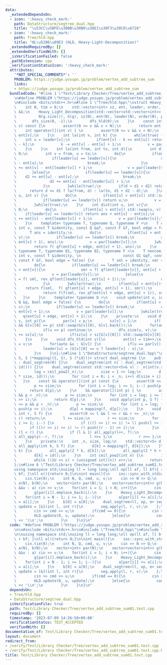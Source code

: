 ```yaml
---
data:
  _extendedDependsOn:
  - icon: ':heavy_check_mark:'
    path: DataStructure/segtree_dual.hpp
    title: "\u53CC\u5BFE\u30BB\u30B0\u30E1\u30F3\u30C8\u6728"
  - icon: ':heavy_check_mark:'
    path: Tree/hld.hpp
    title: "HL\u5206\u89E3 (HLD, Heavy-Light-Decomposition)"
  _extendedRequiredBy: []
  _extendedVerifiedWith: []
  _isVerificationFailed: false
  _pathExtension: cpp
  _verificationStatusIcon: ':heavy_check_mark:'
  attributes:
    '*NOT_SPECIAL_COMMENTS*': ''
    PROBLEM: https://judge.yosupo.jp/problem/vertex_add_subtree_sum
    links:
    - https://judge.yosupo.jp/problem/vertex_add_subtree_sum
  bundledCode: "#line 1 \"Test/Library Checker/Tree/vertex_add_subtree_sum01.test.cpp\"\
    \n#define PROBLEM \"https://judge.yosupo.jp/problem/vertex_add_subtree_sum\"\n\
    \n#include <bits/stdc++.h>\n#line 1 \"Tree/hld.hpp\"\nstruct Heavy_Light_Decomposition{\n\
    \    int N, tim = 0;\n    std::vector<int> sz, ent, leader, order, par;\n    std::vector<std::vector<int>>\
    \ &G;\n    Heavy_Light_Decomposition(std::vector<std::vector<int>> &g) : \n  \
    \          N(g.size()), G(g), sz(N), ent(N), leader(N), order(N), par(N) {\n \
    \       dfs_size(0, -1);\n        dfs_hld(0);\n    }\n    const int operator[](int\
    \ v) const {\n        assert(0 <= v && v < N);\n        return ent[v];\n    }\n\
    \    int operator[](int v) { \n        assert(0 <= v && v < N);\n        return\
    \ ent[v];\n    }\n    int la(int v, int k) {\n        while(true) {\n        \
    \    int u = leader[v];\n            if(ent[v] - k >= ent[u]) return order[ent[v]\
    \ - k];\n            k -= ent[v] - ent[u] + 1;\n            v = par[u];\n    \
    \    }\n    }\n    int la(int from, int to, int d){\n        int d1 = 0, d2 =\
    \ 0;\n        int v = from, u = to;\n        do{\n            if(ent[u] < ent[v]){\n\
    \                if(leader[u] == leader[v]){\n                    d1 += ent[v]\
    \ - ent[u];\n                    break;\n                }\n                d1\
    \ += ent[v] - ent[leader[v]] + 1;\n                v = par[leader[v]];\n     \
    \       }else{\n                if(leader[u] == leader[v]){\n                \
    \    d2 += ent[u] - ent[v];\n                    break;\n                }\n \
    \               d2 += ent[u] - ent[leader[u]] + 1;\n                u = par[leader[u]];\n\
    \            }\n        }while(true);\n        if(d > d1 + d2) return -1;\n  \
    \      return d <= d1 ? la(from, d) : la(to, d1 + d2 - d);\n    }\n    int lca(int\
    \ u, int v) {\n        do{\n            if(ent[u] > ent[v]) std::swap(u, v);\n\
    \            if(leader[u] == leader[v]) return u;\n            v = par[leader[v]];\n\
    \        }while(true);\n    }\n    int dist(int u, int v){\n        int ans =\
    \ 0;\n        do{\n            if(ent[u] > ent[v]) std::swap(u, v);\n        \
    \    if(leader[u] == leader[v]) return ans + ent[v] - ent[u];\n            ans\
    \ += ent[v] - ent[leader[v]] + 1;\n            v = par[leader[v]];\n        }while(true);\n\
    \    }\n    template< typename T, typename Q, typename F >\n    T query(int u,\
    \ int v, const T &identity, const Q &qf, const F &f, bool edge = false) {\n  \
    \      T ans = identity;\n        do{\n            if(ent[u] > ent[v]) std::swap(u,\
    \ v);\n            if(leader[u] == leader[v]) break;\n            ans = f( qf(ent[leader[v]],\
    \ ent[v] + 1), ans);\n            v = par[leader[v]];\n        }while(true);\n\
    \        return f( qf(ent[u] + edge, ent[v] + 1), ans);\n    }\n    template<\
    \ typename T, typename Q1, typename Q2, typename F >\n    T noncom_query(int u,\
    \ int v, const T &identity, \n                   const Q1 &qf, const Q2 &rev_qf,\
    \ const F &f, bool edge = false) {\n        T sml = identity, smr = identity;\n\
    \        do{\n            if(leader[u] == leader[v]) break;\n            if(ent[u]\
    \ < ent[v]){\n                smr = f( qf(ent[leader[v]], ent[v] + 1), smr);\n\
    \                v = par[leader[v]];\n            }else{\n                sml\
    \ = f( sml, rev_qf(ent[leader[u]], ent[u] + 1));\n                u = par[leader[u]];\n\
    \            }\n        }while(true);\n        if(ent[u] < ent[v]){\n        \
    \    return f(sml,  f( qf(ent[u] + edge, ent[v] + 1), smr));\n        }else{\n\
    \            return f(f(sml, rev_qf(ent[v] + edge, ent[u] + 1)), smr);\n     \
    \   }\n    }\n    template< typename Q >\n    void update(int u, int v, const\
    \ Q &q, bool edge = false) {\n        do{\n            if(ent[u] > ent[v]) std::swap(u,\
    \ v);\n            if(leader[u] == leader[v]) break;\n            q(ent[leader[v]],\
    \ ent[v] + 1);\n            v = par[leader[v]];\n        }while(true);\n     \
    \   q(ent[u] + edge, ent[v] + 1);\n    }\n    private:\n    void dfs_size(int\
    \ v, int p){\n        par[v] = p;\n        sz[v] = 1;\n        if(!G[v].empty()\
    \ && G[v][0] == p) std::swap(G[v][0], G[v].back());\n        for(auto &u : G[v]){\n\
    \            if(u == p) continue;\n            dfs_size(u, v);\n            sz[v]\
    \ += sz[u];\n            if(sz[u] > sz[G[v][0]]) std::swap(G[v][0], u);\n    \
    \    }\n    }\n    void dfs_hld(int v){\n        ent[v] = tim++;\n        order[ent[v]]\
    \ = v;\n        for(auto &u : G[v]) {\n            if(u == par[v]) continue;\n\
    \            leader[u] = (G[v][0] == u ? leader[v] : u);\n            dfs_hld(u);\n\
    \        }\n    }\n};\n#line 1 \"DataStructure/segtree_dual.hpp\"\ntemplate <class\
    \ S, S (*mapping)(S, S), S (*id)()> struct dual_segtree {\n    public:\n    dual_segtree()\
    \ : dual_segtree(0) {}\n    dual_segtree(int n) : dual_segtree(std::vector<S>(n,\
    \ id())) {}\n    dual_segtree(const std::vector<S>& v) : _n(int(v.size())) {\n\
    \        log = ceil_pow2(_n);\n        size = 1 << log;\n        d = std::vector<S>(2\
    \ * size, id());\n        for (int i = 0; i < _n; i++) d[size + i] = v[i];\n \
    \   }\n    const S& operator[](int p) const {\n        assert(0 <= p && p < _n);\n\
    \        p += size;\n        for (int i = log; i >= 1; i--) push(p >> i);\n  \
    \      return d[p];\n    }\n    S& operator[](int p) { \n        assert(0 <= p\
    \ && p < _n);\n        p += size;\n        for (int i = log; i >= 1; i--) push(p\
    \ >> i);\n        return d[p];\n    }\n    void apply(int p, S f) {\n        assert(0\
    \ <= p && p < _n);\n        p += size;\n        for (int i = log; i >= 1; i--)\
    \ push(p >> i);\n        d[p] = mapping(f, d[p]);\n    }\n    void apply(int l,\
    \ int r, S f) {\n        assert(0 <= l && l <= r && r <= _n);\n        if (l ==\
    \ r) return;\n        l += size;\n        r += size;\n        for (int i = log;\
    \ i >= 1; i--) {\n            if (((l >> i) << i) != l) push(l >> i);\n      \
    \      if (((r >> i) << i) != r) push((r - 1) >> i);\n        }\n        while\
    \ (l < r) {\n            if (l & 1) all_apply(l++, f);\n            if (r & 1)\
    \ all_apply(--r, f);\n            l >>= 1;\n            r >>= 1;\n        }\n\
    \    }\n    private:\n    int _n, size, log;\n    std::vector<S> d;\n    void\
    \ all_apply(int k, S f) {\n        d[k] = mapping(f, d[k]);\n    }\n    void push(int\
    \ k) {\n        all_apply(2 * k, d[k]);\n        all_apply(2 * k + 1, d[k]);\n\
    \        d[k] = id();\n    }\n    int ceil_pow2(int n) {\n        int x = 0;\n\
    \        while ((1U << x) < (unsigned int)(n)) x++;\n        return x;\n    }\n\
    };\n#line 6 \"Test/Library Checker/Tree/vertex_add_subtree_sum01.test.cpp\"\n\n\
    using namespace std;\nusing ll = long long;\nll op(ll af, ll bf){ return af +\
    \ bf; }\nll e(){return 0;}\n\nint main(){\n    ios::sync_with_stdio(false);\n\
    \    cin.tie(0);\n    int N, Q, cmd, u, v;\n    cin >> N >> Q;\n    vector<ll>\
    \ a(N), b(N);\n    vector<int> par(N);\n    vector<vector<int>> g(N);\n    for(auto\
    \ &&v : a) cin >> v;\n    for(int i = 1; i < N; i++){\n        cin >> par[i];\n\
    \        g[par[i]].emplace_back(i);\n    }\n    Heavy_Light_Decomposition HLD(g);\n\
    \    for(int i = N - 1; i >= 1; i--){\n        a[par[i]] += a[i];\n        b[HLD[i]]\
    \ = a[i];\n    }\n    b[0] = a[0];\n    dual_segtree<ll, op, e> seg(b);\n    auto\
    \ update = [&](int l, int r){\n        seg.apply(l, r, v);\n    };\n    while(Q--){\n\
    \        cin >> cmd >> u;\n        if(cmd == 0){\n            cin >> v;\n    \
    \        HLD.update(0, u, update);\n        }else{\n            cout << seg[HLD[u]]\
    \ << '\\n';\n        }\n    }\n}\n"
  code: "#define PROBLEM \"https://judge.yosupo.jp/problem/vertex_add_subtree_sum\"\
    \n\n#include <bits/stdc++.h>\n#include \"Tree/hld.hpp\"\n#include \"DataStructure/segtree_dual.hpp\"\
    \n\nusing namespace std;\nusing ll = long long;\nll op(ll af, ll bf){ return af\
    \ + bf; }\nll e(){return 0;}\n\nint main(){\n    ios::sync_with_stdio(false);\n\
    \    cin.tie(0);\n    int N, Q, cmd, u, v;\n    cin >> N >> Q;\n    vector<ll>\
    \ a(N), b(N);\n    vector<int> par(N);\n    vector<vector<int>> g(N);\n    for(auto\
    \ &&v : a) cin >> v;\n    for(int i = 1; i < N; i++){\n        cin >> par[i];\n\
    \        g[par[i]].emplace_back(i);\n    }\n    Heavy_Light_Decomposition HLD(g);\n\
    \    for(int i = N - 1; i >= 1; i--){\n        a[par[i]] += a[i];\n        b[HLD[i]]\
    \ = a[i];\n    }\n    b[0] = a[0];\n    dual_segtree<ll, op, e> seg(b);\n    auto\
    \ update = [&](int l, int r){\n        seg.apply(l, r, v);\n    };\n    while(Q--){\n\
    \        cin >> cmd >> u;\n        if(cmd == 0){\n            cin >> v;\n    \
    \        HLD.update(0, u, update);\n        }else{\n            cout << seg[HLD[u]]\
    \ << '\\n';\n        }\n    }\n}\n"
  dependsOn:
  - Tree/hld.hpp
  - DataStructure/segtree_dual.hpp
  isVerificationFile: true
  path: Test/Library Checker/Tree/vertex_add_subtree_sum01.test.cpp
  requiredBy: []
  timestamp: '2023-07-09 14:26:58+09:00'
  verificationStatus: TEST_ACCEPTED
  verifiedWith: []
documentation_of: Test/Library Checker/Tree/vertex_add_subtree_sum01.test.cpp
layout: document
redirect_from:
- /verify/Test/Library Checker/Tree/vertex_add_subtree_sum01.test.cpp
- /verify/Test/Library Checker/Tree/vertex_add_subtree_sum01.test.cpp.html
title: Test/Library Checker/Tree/vertex_add_subtree_sum01.test.cpp
---
```

